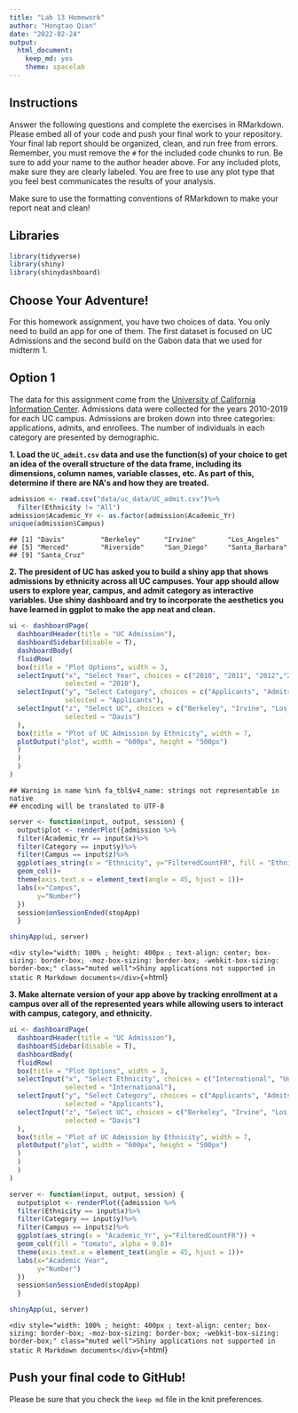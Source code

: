 ```yaml
---
title: "Lab 13 Homework"
author: "Hongtao Qian"
date: "2022-02-24"
output:
  html_document: 
    keep_md: yes
    theme: spacelab
---
```




## Instructions
Answer the following questions and complete the exercises in RMarkdown. Please embed all of your code and push your final work to your repository. Your final lab report should be organized, clean, and run free from errors. Remember, you must remove the `#` for the included code chunks to run. Be sure to add your name to the author header above. For any included plots, make sure they are clearly labeled. You are free to use any plot type that you feel best communicates the results of your analysis.  

Make sure to use the formatting conventions of RMarkdown to make your report neat and clean!  

## Libraries

```r
library(tidyverse)
library(shiny)
library(shinydashboard)
```

## Choose Your Adventure!
For this homework assignment, you have two choices of data. You only need to build an app for one of them. The first dataset is focused on UC Admissions and the second build on the Gabon data that we used for midterm 1.  

## Option 1
The data for this assignment come from the [University of California Information Center](https://www.universityofcalifornia.edu/infocenter). Admissions data were collected for the years 2010-2019 for each UC campus. Admissions are broken down into three categories: applications, admits, and enrollees. The number of individuals in each category are presented by demographic.  

**1. Load the `UC_admit.csv` data and use the function(s) of your choice to get an idea of the overall structure of the data frame, including its dimensions, column names, variable classes, etc. As part of this, determine if there are NA's and how they are treated.**  

```r
admission <- read.csv("data/uc_data/UC_admit.csv")%>%
  filter(Ethnicity != "All")
admission$Academic_Yr <- as.factor(admission$Academic_Yr)
unique(admission$Campus)
```

```
## [1] "Davis"         "Berkeley"      "Irvine"        "Los_Angeles"  
## [5] "Merced"        "Riverside"     "San_Diego"     "Santa_Barbara"
## [9] "Santa_Cruz"
```


**2. The president of UC has asked you to build a shiny app that shows admissions by ethnicity across all UC campuses. Your app should allow users to explore year, campus, and admit category as interactive variables. Use shiny dashboard and try to incorporate the aesthetics you have learned in ggplot to make the app neat and clean.**

```r
ui <- dashboardPage(
  dashboardHeader(title = "UC Admission"),
  dashboardSidebar(disable = T),
  dashboardBody(
  fluidRow(
  box(title = "Plot Options", width = 3,
  selectInput("x", "Select Year", choices = c("2010", "2011", "2012","2013", "2014", "2015", "2016", "2017", "2018", "2019"), 
              selected = "2010"),
  selectInput("y", "Select Category", choices = c("Applicants", "Admits"), 
              selected = "Applicants"), 
  selectInput("z", "Select UC", choices = c("Berkeley", "Irvine", "Los_Angeles", "Merced", "Riverside", "San_Diego", "Santa_Barbara", "Santa_Cruz", "Davis"), 
              selected = "Davis")
  ),
  box(title = "Plot of UC Admission by Ethnicity", width = 7,
  plotOutput("plot", width = "600px", height = "500px")
  )
  )
  ) 
) 
```

```
## Warning in name %in% fa_tbl$v4_name: strings not representable in native
## encoding will be translated to UTF-8
```

```r
server <- function(input, output, session) { 
  output$plot <- renderPlot({admission %>% 
  filter(Academic_Yr == input$x)%>%
  filter(Category == input$y)%>%
  filter(Campus == input$z)%>%
  ggplot(aes_string(x = "Ethnicity", y="FilteredCountFR", fill = "Ethnicity")) +
  geom_col()+
  theme(axis.text.x = element_text(angle = 45, hjust = 1))+
  labs(x="Campus", 
       y="Number")
  })
  session$onSessionEnded(stopApp)
  }

shinyApp(ui, server)
```

`<div style="width: 100% ; height: 400px ; text-align: center; box-sizing: border-box; -moz-box-sizing: border-box; -webkit-box-sizing: border-box;" class="muted well">Shiny applications not supported in static R Markdown documents</div>`{=html}


**3. Make alternate version of your app above by tracking enrollment at a campus over all of the represented years while allowing users to interact with campus, category, and ethnicity.**  


```r
ui <- dashboardPage(
  dashboardHeader(title = "UC Admission"),
  dashboardSidebar(disable = T),
  dashboardBody(
  fluidRow(
  box(title = "Plot Options", width = 3,
  selectInput("x", "Select Ethnicity", choices = c("International", "Unknown", "White", "Asian", "Chicano/Latino", "American Indian", "African American"), 
              selected = "International"),
  selectInput("y", "Select Category", choices = c("Applicants", "Admits"), 
              selected = "Applicants"), 
  selectInput("z", "Select UC", choices = c("Berkeley", "Irvine", "Los_Angeles", "Merced", "Riverside", "San_Diego", "Santa_Barbara", "Santa_Cruz", "Davis"), 
              selected = "Davis")
  ),
  box(title = "Plot of UC Admission by Ethnicity", width = 7,
  plotOutput("plot", width = "600px", height = "500px")
  )
  )
  ) 
) 

server <- function(input, output, session) { 
  output$plot <- renderPlot({admission %>% 
  filter(Ethnicity == input$x)%>%
  filter(Category == input$y)%>%
  filter(Campus == input$z)%>%
  ggplot(aes_string(x = "Academic_Yr", y="FilteredCountFR")) +
  geom_col(fill = "tomato", alpha = 0.8)+
  theme(axis.text.x = element_text(angle = 45, hjust = 1))+
  labs(x="Academic Year", 
       y="Number")
  })
  session$onSessionEnded(stopApp)
  }

shinyApp(ui, server)
```

`<div style="width: 100% ; height: 400px ; text-align: center; box-sizing: border-box; -moz-box-sizing: border-box; -webkit-box-sizing: border-box;" class="muted well">Shiny applications not supported in static R Markdown documents</div>`{=html}


## Push your final code to GitHub!
Please be sure that you check the `keep md` file in the knit preferences. 
